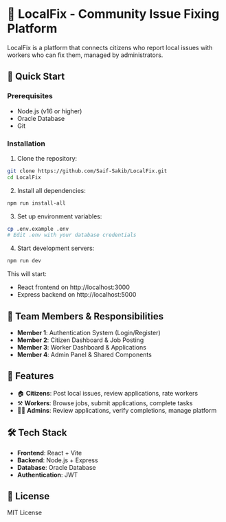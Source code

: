 # 🔧 LocalFix - Community Issue Fixing Platform

LocalFix is a platform that connects citizens who report local issues with workers who can fix them, managed by administrators.

## 🚀 Quick Start

### Prerequisites
- Node.js (v16 or higher)
- Oracle Database
- Git

### Installation

1. Clone the repository:
```bash
git clone https://github.com/Saif-Sakib/LocalFix.git
cd LocalFix
```

2. Install all dependencies:
```bash
npm run install-all
```

3. Set up environment variables:
```bash
cp .env.example .env
# Edit .env with your database credentials
```

4. Start development servers:
```bash
npm run dev
```

This will start:
- React frontend on http://localhost:3000
- Express backend on http://localhost:5000

## 👥 Team Members & Responsibilities

- **Member 1**: Authentication System (Login/Register)
- **Member 2**: Citizen Dashboard & Job Posting
- **Member 3**: Worker Dashboard & Applications
- **Member 4**: Admin Panel & Shared Components

## 📱 Features

- 🏠 **Citizens**: Post local issues, review applications, rate workers
- ⚒️ **Workers**: Browse jobs, submit applications, complete tasks
- 👨‍💼 **Admins**: Review applications, verify completions, manage platform

## 🛠️ Tech Stack

- **Frontend**: React + Vite
- **Backend**: Node.js + Express
- **Database**: Oracle Database
- **Authentication**: JWT

## 📝 License

MIT License
